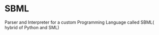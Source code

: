 # SBML
Parser and Interpreter for a custom Programming Language called SBML( hybrid of Python and SML) 
